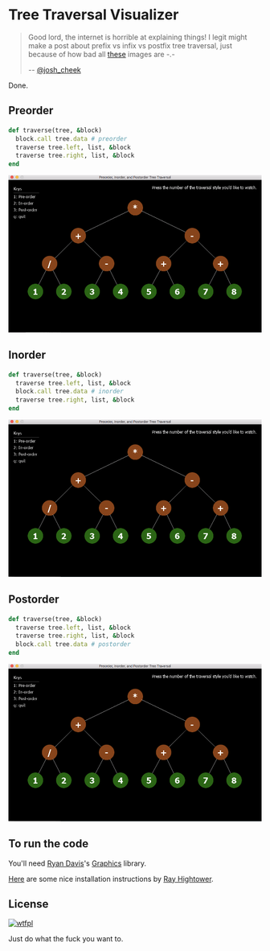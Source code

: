 Tree Traversal Visualizer
=========================

> Good lord, the internet is horrible at explaining things! I legit might make
> a post about prefix vs infix vs postfix tree traversal, just because of how bad
> all [these](https://www.google.com/search?safe=off&biw=1440&bih=816&tbm=isch&sa=1&ei=iIVmW5jTAsjV5gKMkJPYBQ&q=preorder+traversal+tree&oq=preorder+traversal+tree&gs_l=img.3..0i8i30l5j0i24.3013.4124..4320...0.0...81.487.8......1....1..gws-wiz-img.......0i8i7i30.XRchNSkZJs4)
> images are -.-
>
> -- [@josh_cheek](https://twitter.com/josh_cheek/status/1025973617979473920)

Done.


Preorder
--------

```ruby
def traverse(tree, &block)
  block.call tree.data # preorder
  traverse tree.left, list, &block
  traverse tree.right, list, &block
end
```

![preorder tree traversal animation](images/preorder-tree-traversal.gif)


Inorder
-------

```ruby
def traverse(tree, &block)
  traverse tree.left, list, &block
  block.call tree.data # inorder
  traverse tree.right, list, &block
end
```

![preorder tree traversal animation](images/inorder-tree-traversal.gif)


Postorder
---------

```ruby
def traverse(tree, &block)
  traverse tree.left, list, &block
  traverse tree.right, list, &block
  block.call tree.data # postorder
end
```

![preorder tree traversal animation](images/postorder-tree-traversal.gif)


To run the code
---------------

You'll need [Ryan Davis](https://twitter.com/the_zenspider)'s
[Graphics](https://github.com/zenspider/graphics) library.

[Here](http://rayhightower.com/blog/2017/02/15/animated-graphics-in-ruby/)
are some nice installation instructions by
[Ray Hightower](https://twitter.com/RayHightower).


License
-------

[![wtfpl](http://www.wtfpl.net/wp-content/uploads/2012/12/wtfpl-badge-1.png)](http://www.wtfpl.net/about/)

Just do what the fuck you want to.
